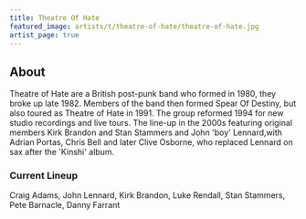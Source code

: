 ```yaml
---
title: Theatre Of Hate
featured_image: artists/t/theatre-of-hate/theatre-of-hate.jpg
artist_page: true
---
```

## About

Theatre of Hate are a British post-punk band who formed in 1980, they broke up late 1982. Members of the band then formed Spear Of Destiny, but also toured as Theatre of Hate in 1991. The group reformed 1994 for new studio recordings and live tours. The line-up in the 2000s featuring original members Kirk Brandon and Stan Stammers and John 'boy' Lennard,with Adrian Portas, Chris Bell and later Clive Osborne, who replaced Lennard on sax after the 'Kinshi' album.

### Current Lineup

Craig Adams, John Lennard, Kirk Brandon, Luke Rendall, Stan Stammers, Pete Barnacle, Danny Farrant

